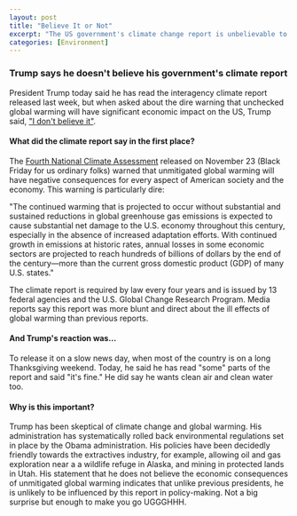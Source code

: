 ```yaml
---
layout: post
title: "Believe It or Not"
excerpt: "The US government's climate change report is unbelievable to the US president."
categories: [Environment]
---
```


### Trump says he doesn't believe his government's climate report

President Trump today said he has read the interagency climate report released last week, but when asked about the dire warning that unchecked global warming will have significant economic impact on the US, Trump said, <a href="https://www.bbc.com/news/world-us-canada-46351940" target="_blank">"I don't believe it"</a>.

#### What did the climate report say in the first place?

The <a href="https://nca2018.globalchange.gov/" target="_blank">Fourth National Climate Assessment</a> released on November 23 (Black Friday for us ordinary folks) warned that unmitigated global warming will have negative consequences for every aspect of American society and the economy. This warning is particularly dire:

"The continued warming that is projected to occur without substantial and sustained reductions in global greenhouse gas emissions is expected to cause substantial net damage to the U.S. economy throughout this century, especially in the absence of increased adaptation efforts. With continued growth in emissions at historic rates, annual losses in some economic sectors are projected to reach hundreds of billions of dollars by the end of the century—more than the current gross domestic product (GDP) of many U.S. states."

The climate report is required by law every four years and is issued by 13 federal agencies and the U.S. Global Change Research Program. Media reports say this report was more blunt and direct about the ill effects of global warming than previous reports.

#### And Trump's reaction was...

To release it on a slow news day, when most of the country is on a long Thanksgiving weekend. Today, he said he has read "some" parts of the report and said "it's fine." He did say he wants clean air and clean water too.

#### Why is this important?

Trump has been skeptical of climate change and global warming. His administration has systematically rolled back environmental regulations set in place by the Obama administration. His policies have been decidedly friendly towards the extractives industry, for example, allowing oil and gas exploration near a a wildlife refuge in Alaska, and mining in protected lands in Utah. His statement that he does not believe the economic consequences of unmitigated global warming indicates that unlike previous presidents, he is unlikely to be influenced by this report in policy-making. Not a big surprise but enough to make you go UGGGHHH. 
